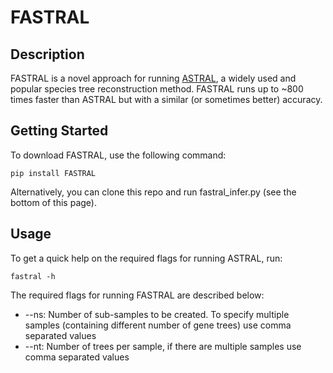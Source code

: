 # FASTRAL

## Description
FASTRAL is a novel approach for running [ASTRAL](https://github.com/smirarab/ASTRAL), a widely used and popular species tree reconstruction method. FASTRAL runs up to ~800 times faster than ASTRAL but with a similar (or sometimes better) accuracy.

## Getting Started
To download FASTRAL, use the following command:

```pip install FASTRAL```

Alternatively, you can clone this repo and run fastral_infer.py (see the bottom of this page).

## Usage
To get a quick help on the required flags for running ASTRAL, run:

```fastral -h```

The required flags for running FASTRAL are described below:

* --ns: Number of sub-samples to be created. To specify multiple samples (containing different number of gene trees) use comma separated values
* --nt: Number of trees per sample, if there are multiple samples use comma separated values
